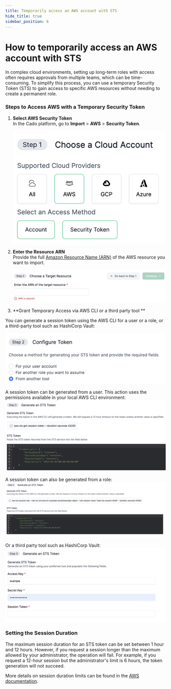 ```yaml
---
title: Temporarily access an AWS account with STS
hide_title: true
sidebar_position: 6
---
```


# How to temporarily access an AWS account with STS

In complex cloud environments, setting up long-term roles with access often requires approvals from multiple teams, which can be time-consuming. To simplify this process, you can use a temporary Security Token (STS) to gain access to specific AWS resources without needing to create a permanent role.

### Steps to Access AWS with a Temporary Security Token

1. **Select AWS Security Token**  
   In the Cado platform, go to **Import** > **AWS** > **Security Token**.

   ![Security Token](/img/security-token.png)

2. **Enter the Resource ARN**  
   Provide the full [Amazon Resource Name (ARN)](https://docs.aws.amazon.com/IAM/latest/UserGuide/reference-arns.html) of the AWS resource you want to import.

   ![ARN](/img/arn.png)

3. **Grant Temporary Access via AWS CLI or a third party tool **  

You can generate a session token using the AWS CLI for a user or a role, or a third-party tool such as HashiCorp Vault:

   ![Configure Token](/img/configure_token.png)

A session token can be generated from a user. This action uses the permissions available in your local AWS CLI environment:
   ![Session](/img/sts_session_token.png)

A session token can also be generated from a role:
   ![Role](/img/sts_role_token.png)

Or a third party tool such as HashiCorp Vault:
   ![Third party tool](/img/sts_third_part_token.png)


### Setting the Session Duration

The maximum session duration for an STS token can be set between 1 hour and 12 hours. However, if you request a session longer than the maximum allowed by your administrator, the operation will fail. For example, if you request a 12-hour session but the administrator's limit is 6 hours, the token generation will not succeed.

More details on session duration limits can be found in the [AWS documentation](https://awscli.amazonaws.com/v2/documentation/api/latest/reference/sts/assume-role.html).
